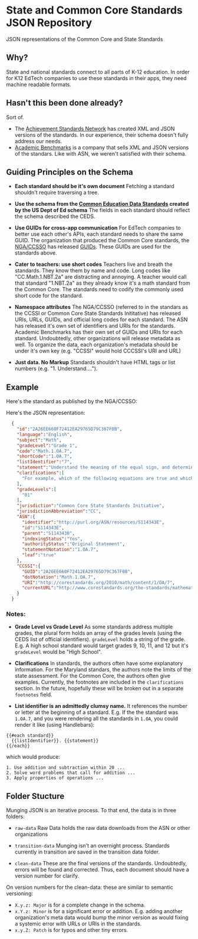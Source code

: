 # State and Common Core Standards JSON Repository
JSON representations of the Common Core and State Standards 

## Why?

State and national standards connect to all parts of K-12 education. In order for K12 EdTech companies to use these standards in their apps,
they need machine readable formats. 

## Hasn't this been done already?

Sort of. 

* The [Achievement Standards Network](http://asn.jesandco.org/) has created XML and JSON versions of the standards. In our experience, their schema 
doesn't fully address our needs. 
* [Academic Benchmarks](academicbenchmarks.com) is a company that sells XML and JSON versions of the standars. Like with ASN, 
we weren't satisfied with their schema.



## Guiding Principles on the Schema

* **Each standard should be it's own document**
Fetching a standard shouldn't require traversing a tree.

* **Use the schema from the [Common Education Data Standards](https://ceds.ed.gov/dataModel.aspx) created by the US Dept of Ed schema**
The fields in each standard should reflect the schema described the CEDS. 

* **Use GUIDs for cross-app communication**
For EdTech companies to better use each other's APIs, each standard needs to share the same GUID. The organization that produced 
the Common Core standards, the [NGA/CCSSO](http://www.corestandards.org/) has released
[GUIDs](http://www.corestandards.org/developments-on-common-core-state-standards-identifier-and-xml-representation).
These GUIDs are used for the standards above.

* **Cater to teachers: use short codes** Teachers live and breath the standards. They know them by name and code. Long codes
like "CC.Math.1.NBT.2a" are distracting and annoying. A teacher would call that standard "1.NBT.2a" as they already know it's a math standard
from the Common Core. The standards need to codify the commonly used short code for the standard.

* **Namespace attributes** The NGA/CCSSO (referred to in the standars as the CCSSI or Common Core State Standards Inititative) has 
released URIs, URLs, GUIDs, and official long codes for each standard. The ASN has released it's own set of identifiers and URIs for the standards.
Academic Benchmarks has their own set of GUIDs and URIs for each standard. Undoubtedly, other organizations will release metadata as well.
To organize the data, each organization's metadata should be under it's own key (e.g. "CCSSI" would hold CCCSSI's URI and URL)

* **Just data. No Markup** Standards shouldn't have HTML tags or list numbers (e.g. "1. Understand...."). 

## Example

Here's the standard as published by the NGA/CCSSO:


Here's the JSON representation:
```json
  {
    "id":"2A26EE660F72412EA29765D79C367F0B",
    "language":"English",
    "subject":"Math",
    "gradeLevel":"Grade 1",
    "code":"Math.1.OA.7",
    "shortCode":"1.OA.7",
    "listIdentifier":"7",
    "statement":"Understand the meaning of the equal sign, and determine if equations involving addition and subtraction are true or false.",
    "clarifications":[
      "For example, which of the following equations are true and which are false? 6 = 6, 7 = 8 - 1, 5 + 2 = 2 + 5, 4 + 1 = 5 + 2."
    ],
    "gradeLevels":[
      "01"
    ],
    "jurisdiction":"Common Core State Standards Initiative",
    "jurisdictionAbbreviation":"CC",
    "ASN":{
      "identifier":"http://purl.org/ASN/resources/S114343E",
      "id":"S114343E",
      "parent":"S1143430",
      "indexingStatus":"Yes",
      "authorityStatus":"Original Statement",
      "statementNotation":"1.OA.7",
      "leaf":"true"
    },
    "CCSSI":{
      "GUID":"2A26EE660F72412EA29765D79C367F0B",
      "dotNotation":"Math.1.OA.7",
      "URI":"http://corestandards.org/2010/math/content/1/OA/7",
      "currentURL":"http://www.corestandards.org/the-standards/mathematics/grade-1/operations-and-algebraic-thinking/#1-oa-7"
    }
  }
```


### Notes:
* **Grade Level vs Grade Level** As some standards address multiple grades, the plural form holds an array of the grades levels
(using the CEDS list of official identifiers). `gradeLevel` holds a string of the grade. E.g. A high school standard would target 
grades 9, 10, 11, and 12 but it's `gradeLevel` would be "High School".

* **Clarifications** In standards, the authors often have some explanatory information. For the Maryland standars, the authors 
note the limits of the state assessment. For the Common Core, the authors often give examples. Currently, the footnotes are included
in the `clarifications` section. In the future, hopefully these will be broken out in a separate `footnotes` field.

* **List identifier is an admittedly clumsy name.** It references the number or letter at the beginning of a standard. E.g.
If the the standard was `1.OA.7`, and you were rendering all the standards in `1.OA`, you could render it like (using Handlebars):

```
{{#each standard}}
  {{listIdentifier}}. {{statement}}
{{/each}}
```

which would produce:

```
1. Use addition and subtraction within 20 ...
2. Solve word problems that call for addition ...
3. Apply properties of operations ... 
```

## Folder Stucture

Munging JSON is an iterative process. To that end, the data is in three folders:

* `raw-data`
Raw Data holds the raw data downloads from the ASN or other organizations

* `transition-data`
Munging isn't an overnight process. Standards currently in transition are saved in the transition data folder.

* `clean-data`
These are the final versions of the standards. Undoubtedly, errors will be found and corrected. Thus, each 
document should have a version number for clarify.

On version numbers for the clean-data: these are similar to semantic versioning:

* `X.y.z: Major` is for a complete change in the schema.
* `x.Y.z: Minor` is for a significant error or addition. E.g. adding another organization's meta data would bump the minor version
as would fixing a systemic error with URLs or URIs in the standards.
* `x.y.Z: Patch` is for typos and other tiny errors.


